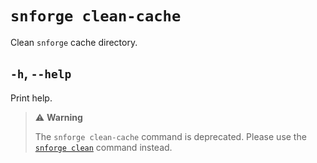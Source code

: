 # `snforge clean-cache`

Clean `snforge` cache directory.

## `-h`, `--help`

Print help.

> ⚠️ **Warning**
>
> The `snforge clean-cache` command is deprecated. Please use the [`snforge clean`](./clean.md) command instead.
